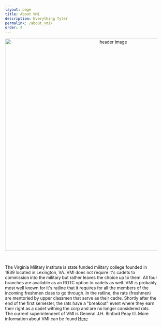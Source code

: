 ```yaml
---
layout: page
title: About VMI
description: Everything Tyler
permalink: /about_vmi/
order: 4
---
```


<p align="center"><img src="https://media.graytvinc.com/images/New+Market+parade.jpg" alt="header image" width="700px"></p>

<br>

The Virginia Military Institute is state funded military college founded in 1839 located in Lexington, VA.  VMI does not require it's cadets to commission into the military but rather leaves the choice up to them.  All four branches are available as an ROTC option to cadets as well.  VMI is probably most well known for it's ratline that it requires for all the members of the incoming freshmen class to go through.  In the ratline, the rats (freshmen) are mentoried by upper classmen that serve as their cadre.  Shortly after the end of the first semester, the rats have a "breakout" event where they earn their right as a cadet withing the corp and are no longer considered rats.  The current superintendent of VMI is General J.H. Binford Peay III.  More information about VMI can be found [Here](https://www.vmi.edu/about/)
